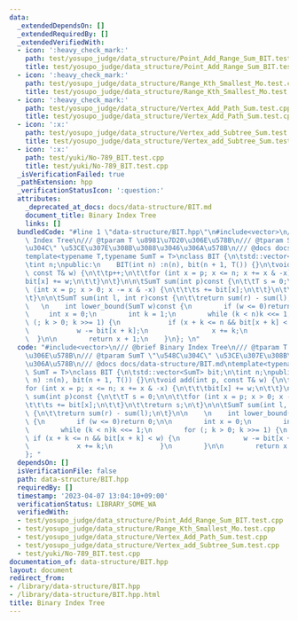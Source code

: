 ```yaml
---
data:
  _extendedDependsOn: []
  _extendedRequiredBy: []
  _extendedVerifiedWith:
  - icon: ':heavy_check_mark:'
    path: test/yosupo_judge/data_structure/Point_Add_Range_Sum_BIT.test.cpp
    title: test/yosupo_judge/data_structure/Point_Add_Range_Sum_BIT.test.cpp
  - icon: ':heavy_check_mark:'
    path: test/yosupo_judge/data_structure/Range_Kth_Smallest_Mo.test.cpp
    title: test/yosupo_judge/data_structure/Range_Kth_Smallest_Mo.test.cpp
  - icon: ':heavy_check_mark:'
    path: test/yosupo_judge/data_structure/Vertex_Add_Path_Sum.test.cpp
    title: test/yosupo_judge/data_structure/Vertex_Add_Path_Sum.test.cpp
  - icon: ':x:'
    path: test/yosupo_judge/data_structure/Vertex_add_Subtree_Sum.test.cpp
    title: test/yosupo_judge/data_structure/Vertex_add_Subtree_Sum.test.cpp
  - icon: ':x:'
    path: test/yuki/No-789_BIT.test.cpp
    title: test/yuki/No-789_BIT.test.cpp
  _isVerificationFailed: true
  _pathExtension: hpp
  _verificationStatusIcon: ':question:'
  attributes:
    _deprecated_at_docs: docs/data-structure/BIT.md
    document_title: Binary Index Tree
    links: []
  bundledCode: "#line 1 \"data-structure/BIT.hpp\"\n#include<vector>\n/// @brief Binary\
    \ Index Tree\n/// @tparam T \u8981\u7D20\u306E\u578B\n/// @tparam SumT \"\u548C\
    \u304C\" \u53CE\u307E\u308B\u3088\u3046\u306A\u578B\n/// @docs docs/data-structure/BIT.md\n\
    template<typename T,typename SumT = T>\nclass BIT {\n\tstd::vector<SumT> bit;\n\
    \tint n;\npublic:\n    BIT(int n) :n(n), bit(n + 1, T()) {}\n\tvoid add(int p,\
    \ const T& w) {\n\t\tp++;\n\t\tfor (int x = p; x <= n; x += x & -x) {\n\t\t\t\
    bit[x] += w;\n\t\t}\n\t}\n\n\tSumT sum(int p)const {\n\t\tT s = 0;\n\n\t\tfor\
    \ (int x = p; x > 0; x -= x & -x) {\n\t\t\ts += bit[x];\n\t\t}\n\t\treturn s;\n\
    \t}\n\n\tSumT sum(int l, int r)const {\n\t\treturn sum(r) - sum(l);\n\t}\n\n \
    \   \n    int lower_bound(SumT w)const {\n        if (w <= 0)return 0;\n\n   \
    \     int x = 0;\n        int k = 1;\n        while (k < n)k <<= 1;\n        for\
    \ (; k > 0; k >>= 1) {\n            if (x + k <= n && bit[x + k] < w) {\n    \
    \            w -= bit[x + k];\n                x += k;\n            }\n      \
    \  }\n\n        return x + 1;\n    }\n}; \n"
  code: "#include<vector>\n/// @brief Binary Index Tree\n/// @tparam T \u8981\u7D20\
    \u306E\u578B\n/// @tparam SumT \"\u548C\u304C\" \u53CE\u307E\u308B\u3088\u3046\
    \u306A\u578B\n/// @docs docs/data-structure/BIT.md\ntemplate<typename T,typename\
    \ SumT = T>\nclass BIT {\n\tstd::vector<SumT> bit;\n\tint n;\npublic:\n    BIT(int\
    \ n) :n(n), bit(n + 1, T()) {}\n\tvoid add(int p, const T& w) {\n\t\tp++;\n\t\t\
    for (int x = p; x <= n; x += x & -x) {\n\t\t\tbit[x] += w;\n\t\t}\n\t}\n\n\tSumT\
    \ sum(int p)const {\n\t\tT s = 0;\n\n\t\tfor (int x = p; x > 0; x -= x & -x) {\n\
    \t\t\ts += bit[x];\n\t\t}\n\t\treturn s;\n\t}\n\n\tSumT sum(int l, int r)const\
    \ {\n\t\treturn sum(r) - sum(l);\n\t}\n\n    \n    int lower_bound(SumT w)const\
    \ {\n        if (w <= 0)return 0;\n\n        int x = 0;\n        int k = 1;\n\
    \        while (k < n)k <<= 1;\n        for (; k > 0; k >>= 1) {\n           \
    \ if (x + k <= n && bit[x + k] < w) {\n                w -= bit[x + k];\n    \
    \            x += k;\n            }\n        }\n\n        return x + 1;\n    }\n\
    }; "
  dependsOn: []
  isVerificationFile: false
  path: data-structure/BIT.hpp
  requiredBy: []
  timestamp: '2023-04-07 13:04:10+09:00'
  verificationStatus: LIBRARY_SOME_WA
  verifiedWith:
  - test/yosupo_judge/data_structure/Point_Add_Range_Sum_BIT.test.cpp
  - test/yosupo_judge/data_structure/Range_Kth_Smallest_Mo.test.cpp
  - test/yosupo_judge/data_structure/Vertex_Add_Path_Sum.test.cpp
  - test/yosupo_judge/data_structure/Vertex_add_Subtree_Sum.test.cpp
  - test/yuki/No-789_BIT.test.cpp
documentation_of: data-structure/BIT.hpp
layout: document
redirect_from:
- /library/data-structure/BIT.hpp
- /library/data-structure/BIT.hpp.html
title: Binary Index Tree
---
```

